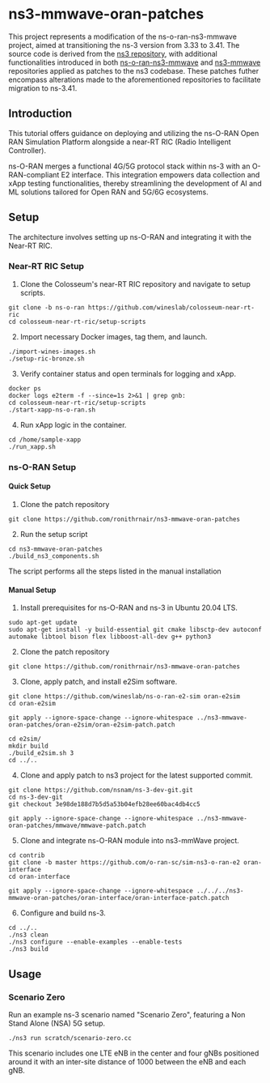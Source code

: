 # ns3-mmwave-oran-patches
This project represents a modification of the ns-o-ran-ns3-mmwave project, aimed at transitioning the ns-3 version from 3.33 to 3.41. The source code is derived from the [ns3 repository](https://gitlab.com/nsnam/ns-3-dev), with additional functionalities introduced in both [ns-o-ran-ns3-mmwave](https://github.com/wineslab/ns-o-ran-ns3-mmwave) and [ns3-mmwave](https://github.com/nyuwireless-unipd/ns3-mmwave) repositories applied as patches to the ns3 codebase. These patches futher encompass alterations made to the aforementioned repositories to facilitate migration to ns-3.41.

## Introduction

This tutorial offers guidance on deploying and utilizing the ns-O-RAN Open RAN Simulation Platform alongside a near-RT RIC (Radio Intelligent Controller).

ns-O-RAN merges a functional 4G/5G protocol stack within ns-3 with an O-RAN-compliant E2 interface. This integration empowers data collection and xApp testing functionalities, thereby streamlining the development of AI and ML solutions tailored for Open RAN and 5G/6G ecosystems.

## Setup

The architecture involves setting up ns-O-RAN and integrating it with the Near-RT RIC.

### Near-RT RIC Setup

1. Clone the Colosseum's near-RT RIC repository and navigate to setup scripts.

```
git clone -b ns-o-ran https://github.com/wineslab/colosseum-near-rt-ric
cd colosseum-near-rt-ric/setup-scripts
```

2. Import necessary Docker images, tag them, and launch.

```
./import-wines-images.sh
./setup-ric-bronze.sh
```


3. Verify container status and open terminals for logging and xApp.
```
docker ps
docker logs e2term -f --since=1s 2>&1 | grep gnb:
cd colosseum-near-rt-ric/setup-scripts
./start-xapp-ns-o-ran.sh
```


4. Run xApp logic in the container.

```
cd /home/sample-xapp
./run_xapp.sh
```


### ns-O-RAN Setup

#### Quick Setup

1. Clone the patch repository

```
git clone https://github.com/ronithrnair/ns3-mmwave-oran-patches
```

2. Run the setup script
```
cd ns3-mmwave-oran-patches
./build_ns3_components.sh
```
The script performs all the steps listed in the manual installation

#### Manual Setup

1. Install prerequisites for ns-O-RAN and ns-3 in Ubuntu 20.04 LTS.
```
sudo apt-get update
sudo apt-get install -y build-essential git cmake libsctp-dev autoconf automake libtool bison flex libboost-all-dev g++ python3
```

2. Clone the patch repository

```
git clone https://github.com/ronithrnair/ns3-mmwave-oran-patches
```


3. Clone, apply patch, and install e2Sim software.

```
git clone https://github.com/wineslab/ns-o-ran-e2-sim oran-e2sim
cd oran-e2sim
```
```
git apply --ignore-space-change --ignore-whitespace ../ns3-mmwave-oran-patches/oran-e2sim/oran-e2sim-patch.patch
```
```
cd e2sim/
mkdir build
./build_e2sim.sh 3
cd ../..
```


4. Clone and apply patch to ns3 project for the latest supported commit.

```
git clone https://github.com/nsnam/ns-3-dev-git.git
cd ns-3-dev-git
git checkout 3e98de188d7b5d5a53b04efb28ee60bac4db4cc5
```
```
git apply --ignore-space-change --ignore-whitespace ../ns3-mmwave-oran-patches/mmwave/mmwave-patch.patch
```
5. Clone and integrate ns-O-RAN module into ns3-mmWave project.

```
cd contrib
git clone -b master https://github.com/o-ran-sc/sim-ns3-o-ran-e2 oran-interface
cd oran-interface
```
```
git apply --ignore-space-change --ignore-whitespace ../../../ns3-mmwave-oran-patches/oran-interface/oran-interface-patch.patch
```


6. Configure and build ns-3.
```
cd ../..
./ns3 clean
./ns3 configure --enable-examples --enable-tests
./ns3 build
```


## Usage

### Scenario Zero

Run an example ns-3 scenario named "Scenario Zero", featuring a Non Stand Alone (NSA) 5G setup.
```
./ns3 run scratch/scenario-zero.cc
```

This scenario includes one LTE eNB in the center and four gNBs positioned around it with an inter-site distance of 1000 between the eNB and each gNB.


